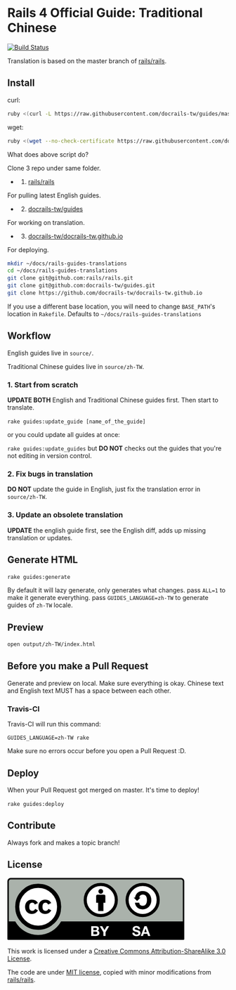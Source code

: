 # Rails 4 Official Guide: Traditional Chinese

[![Build Status](https://travis-ci.org/docrails-tw/guides.svg?branch=master)](https://travis-ci.org/docrails-tw/guides)

Translation is based on the master branch of [rails/rails](https://github.com/rails/rails).

## Install

curl:

```sh
ruby <(curl -L https://raw.githubusercontent.com/docrails-tw/guides/master/install.rb)
```

wget:

```sh
ruby <(wget --no-check-certificate https://raw.githubusercontent.com/docrails-tw/guides/master/install.rb)
```

What does above script do?

Clone 3 repo under same folder.

* 1. [rails/rails][rails]

For pulling latest English guides.

* 2. [docrails-tw/guides](https://github.com/docrails-tw/guides)

For working on translation.

* 3. [docrails-tw/docrails-tw.github.io](https://github.com/docrails-tw/docrails-tw.github.io)

For deploying.

```sh
mkdir ~/docs/rails-guides-translations
cd ~/docs/rails-guides-translations
git clone git@github.com:rails/rails.git
git clone git@github.com:docrails-tw/guides.git
git clone https://github.com/docrails-tw/docrails-tw.github.io
```

If you use a different base location, you will need to change `BASE_PATH`'s location in `Rakefile`. Defaults to `~/docs/rails-guides-translations`

## Workflow

English guides live in `source/`.

Traditional Chinese guides live in `source/zh-TW`.

### 1. Start from scratch

**UPDATE BOTH** English and Traditional Chinese guides first. Then start to translate.

`rake guides:update_guide [name_of_the_guide]`

or you could update all guides at once:

`rake guides:update_guides` but **DO NOT** checks out the guides that you're not editing in version control.

### 2. Fix bugs in translation

**DO NOT** update the guide in English, just fix the translation error in `source/zh-TW`.

### 3. Update an obsolete translation

**UPDATE** the english guide first, see the English diff, adds up missing translation or updates.

## Generate HTML

`rake guides:generate`

By default it will lazy generate, only generates what changes. pass `ALL=1` to make it generate everything. pass `GUIDES_LANGUAGE=zh-TW` to generate guides of `zh-TW` locale.

## Preview

```sh
open output/zh-TW/index.html
```

## Before you make a Pull Request

Generate and preview on local. Make sure everything is okay. Chinese text and English text MUST has a space between each other.

### Travis-CI

Travis-CI will run this command:

```
GUIDES_LANGUAGE=zh-TW rake
```

Make sure no errors occur before you open a Pull Request :D.

## Deploy

When your Pull Request got merged on master. It's time to deploy!

`rake guides:deploy`

## Contribute

Always fork and makes a topic branch!

## License

![CC-BY-SA](CC-BY-SA.png)

This work is licensed under a [Creative Commons Attribution-ShareAlike 3.0 License](http://creativecommons.org/licenses/by-sa/3.0/).

The code are under [MIT license](http://opensource.org/licenses/MIT), copied with minor modifications from [rails/rails][rails].

[rails]: https://github.com/rails/rails